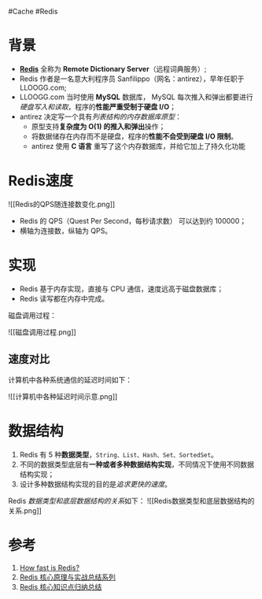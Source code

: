 #Cache #Redis

# 背景
- **[Redis](https://redis.io/)** 全称为 **Remote Dictionary Server**（远程词典服务）;
- Redis 作者是一名意大利程序员 Sanfilippo（网名：antirez），早年任职于 LLOOGG.com;
- LLOOGG.com 当时使用 **MySQL** 数据库， MySQL 每次推入和弹出都要进行*硬盘写入和读取*，程序的**性能严重受制于硬盘 I/O**；
- antirez 决定写一个具有*列表结构的内存数据库原型*：
	- 原型支持**复杂度为 O(1) 的推入和弹出**操作；
	- 将数据储存在内存而不是硬盘，程序的**性能不会受到硬盘 I/O 限制**。
	- antirez 使用 **C 语言** 重写了这个内存数据库，并给它加上了持久化功能

# Redis速度
![[Redis的QPS随连接数变化.png]]

- Redis 的 QPS（Quest Per Second，每秒请求数） 可以达到约 100000；
- 横轴为连接数，纵轴为 QPS。

# 实现
- Redis 基于内存实现，直接与 CPU 通信，速度远高于磁盘数据库；
- Redis 读写都在内存中完成。

磁盘调用过程：

![[磁盘调用过程.png]]

## 速度对比
计算机中各种系统通信的延迟时间如下：

![[计算机中各种延迟时间示意.png]]

# 数据结构
1. Redis 有 5 种**数据类型**，`String、List、Hash、Set、SortedSet`。
2. 不同的数据类型底层有**一种或者多种数据结构实现**，不同情况下使用不同数据结构实现；
3. 设计多种数据结构实现的目的是*追求更快的速度*。

Redis *数据类型和底层数据结构的关系*如下：
![[Redis数据类型和底层数据结构的关系.png]]



# 参考
1. [How fast is Redis? ](https://redis.io/topics/benchmarks)
2. [Redis 核心原理与实战总结系列](https://xie.infoq.cn/article/d8b459da4820c5862b626388e)
3. [Redis 核心知识点归纳总结](https://xie.infoq.cn/article/4f528d0db782b01e663cf6d56)